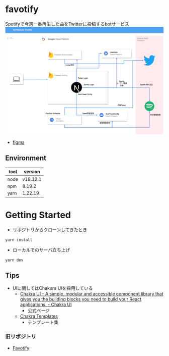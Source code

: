 # favotify
Spotifyで今週一番再生した曲をTwitterに投稿するbotサービス
![](docs/archtecture.drawio.png)

- [figma](https://www.figma.com/file/XdjEpS4faSqNDM9P2t1HgM/Favotify?node-id=0%3A1&t=NVLU2ZiJAaHxK22o-1)

## Environment
|tool|version|
|--|--|
|node|v18.12.1|
|npm|8.19.2|
|yarn|1.22.19|

# Getting Started

- リポジトリからクローンしてきたとき
```bash:
yarn install
```

- ローカルでのサーバ立ち上げ
```bash:
yarn dev
```

## Tips
- UIに関してはChakura UIを採用している
  - [Chakra UI - A simple, modular and accessible component library that gives you the building blocks you need to build your React applications. - Chakra UI](https://chakra-ui.com/)
    - 公式ページ
  - [Chakra Templates](https://chakra-templates.dev/)
    - テンプレート集

### 旧リポジトリ

- [Favotify](https://github.com/klsh1tt/Favotify)

